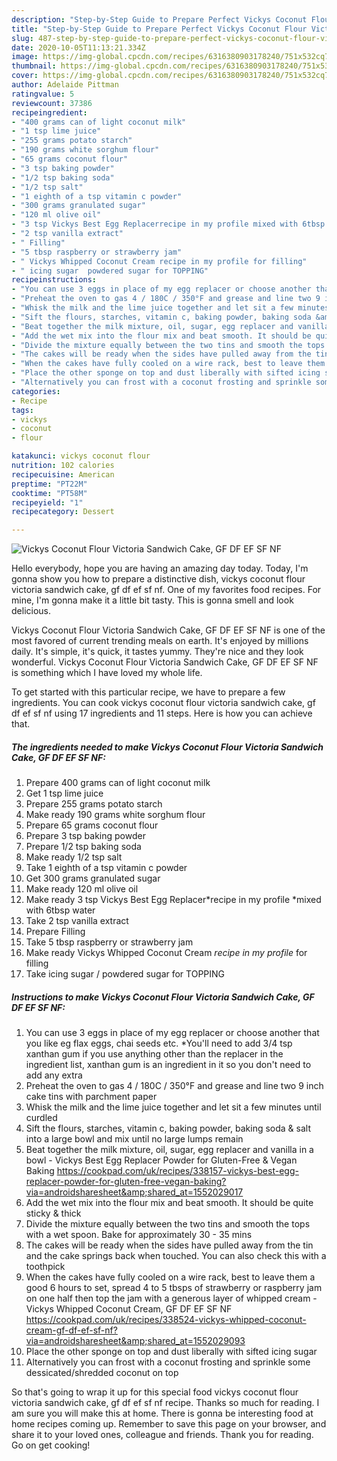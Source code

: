 ```yaml
---
description: "Step-by-Step Guide to Prepare Perfect Vickys Coconut Flour Victoria Sandwich Cake, GF DF EF SF NF"
title: "Step-by-Step Guide to Prepare Perfect Vickys Coconut Flour Victoria Sandwich Cake, GF DF EF SF NF"
slug: 487-step-by-step-guide-to-prepare-perfect-vickys-coconut-flour-victoria-sandwich-cake-gf-df-ef-sf-nf
date: 2020-10-05T11:13:21.334Z
image: https://img-global.cpcdn.com/recipes/6316380903178240/751x532cq70/vickys-coconut-flour-victoria-sandwich-cake-gf-df-ef-sf-nf-recipe-main-photo.jpg
thumbnail: https://img-global.cpcdn.com/recipes/6316380903178240/751x532cq70/vickys-coconut-flour-victoria-sandwich-cake-gf-df-ef-sf-nf-recipe-main-photo.jpg
cover: https://img-global.cpcdn.com/recipes/6316380903178240/751x532cq70/vickys-coconut-flour-victoria-sandwich-cake-gf-df-ef-sf-nf-recipe-main-photo.jpg
author: Adelaide Pittman
ratingvalue: 5
reviewcount: 37386
recipeingredient:
- "400 grams can of light coconut milk"
- "1 tsp lime juice"
- "255 grams potato starch"
- "190 grams white sorghum flour"
- "65 grams coconut flour"
- "3 tsp baking powder"
- "1/2 tsp baking soda"
- "1/2 tsp salt"
- "1 eighth of a tsp vitamin c powder"
- "300 grams granulated sugar"
- "120 ml olive oil"
- "3 tsp Vickys Best Egg Replacerrecipe in my profile mixed with 6tbsp water"
- "2 tsp vanilla extract"
- " Filling"
- "5 tbsp raspberry or strawberry jam"
- " Vickys Whipped Coconut Cream recipe in my profile for filling"
- " icing sugar  powdered sugar for TOPPING"
recipeinstructions:
- "You can use 3 eggs in place of my egg replacer or choose another that you like eg flax eggs, chai seeds etc. *You&#39;ll need to add 3/4 tsp xanthan gum if you use anything other than the replacer in the ingredient list, xanthan gum is an ingredient in it so you don&#39;t need to add any extra"
- "Preheat the oven to gas 4 / 180C / 350°F and grease and line two 9 inch cake tins with parchment paper"
- "Whisk the milk and the lime juice together and let sit a few minutes until curdled"
- "Sift the flours, starches, vitamin c, baking powder, baking soda &amp; salt into a large bowl and mix until no large lumps remain"
- "Beat together the milk mixture, oil, sugar, egg replacer and vanilla in a bowl - Vickys Best Egg Replacer Powder for Gluten-Free &amp; Vegan Baking https://cookpad.com/uk/recipes/338157-vickys-best-egg-replacer-powder-for-gluten-free-vegan-baking?via=androidsharesheet&amp;shared_at=1552029017"
- "Add the wet mix into the flour mix and beat smooth. It should be quite sticky &amp; thick"
- "Divide the mixture equally between the two tins and smooth the tops with a wet spoon. Bake for approximately 30 - 35 mins"
- "The cakes will be ready when the sides have pulled away from the tin and the cake springs back when touched. You can also check this with a toothpick"
- "When the cakes have fully cooled on a wire rack, best to leave them a good 6 hours to set, spread 4 to 5 tbsps of strawberry or raspberry jam on one half then top the jam with a generous layer of whipped cream - Vickys Whipped Coconut Cream, GF DF EF SF NF https://cookpad.com/uk/recipes/338524-vickys-whipped-coconut-cream-gf-df-ef-sf-nf?via=androidsharesheet&amp;shared_at=1552029093"
- "Place the other sponge on top and dust liberally with sifted icing sugar"
- "Alternatively you can frost with a coconut frosting and sprinkle some dessicated/shredded coconut on top"
categories:
- Recipe
tags:
- vickys
- coconut
- flour

katakunci: vickys coconut flour 
nutrition: 102 calories
recipecuisine: American
preptime: "PT22M"
cooktime: "PT58M"
recipeyield: "1"
recipecategory: Dessert

---
```



![Vickys Coconut Flour Victoria Sandwich Cake, GF DF EF SF NF](https://img-global.cpcdn.com/recipes/6316380903178240/751x532cq70/vickys-coconut-flour-victoria-sandwich-cake-gf-df-ef-sf-nf-recipe-main-photo.jpg)

Hello everybody, hope you are having an amazing day today. Today, I'm gonna show you how to prepare a distinctive dish, vickys coconut flour victoria sandwich cake, gf df ef sf nf. One of my favorites food recipes. For mine, I'm gonna make it a little bit tasty. This is gonna smell and look delicious.



Vickys Coconut Flour Victoria Sandwich Cake, GF DF EF SF NF is one of the most favored of current trending meals on earth. It's enjoyed by millions daily. It's simple, it's quick, it tastes yummy. They're nice and they look wonderful. Vickys Coconut Flour Victoria Sandwich Cake, GF DF EF SF NF is something which I have loved my whole life.


To get started with this particular recipe, we have to prepare a few ingredients. You can cook vickys coconut flour victoria sandwich cake, gf df ef sf nf using 17 ingredients and 11 steps. Here is how you can achieve that.

<!--inarticleads1-->

##### The ingredients needed to make Vickys Coconut Flour Victoria Sandwich Cake, GF DF EF SF NF:

1. Prepare 400 grams can of light coconut milk
1. Get 1 tsp lime juice
1. Prepare 255 grams potato starch
1. Make ready 190 grams white sorghum flour
1. Prepare 65 grams coconut flour
1. Prepare 3 tsp baking powder
1. Prepare 1/2 tsp baking soda
1. Make ready 1/2 tsp salt
1. Take 1 eighth of a tsp vitamin c powder
1. Get 300 grams granulated sugar
1. Make ready 120 ml olive oil
1. Make ready 3 tsp Vickys Best Egg Replacer*recipe in my profile *mixed with 6tbsp water
1. Take 2 tsp vanilla extract
1. Prepare  Filling
1. Take 5 tbsp raspberry or strawberry jam
1. Make ready  Vickys Whipped Coconut Cream *recipe in my profile* for filling
1. Take  icing sugar / powdered sugar for TOPPING




<!--inarticleads2-->

##### Instructions to make Vickys Coconut Flour Victoria Sandwich Cake, GF DF EF SF NF:

1. You can use 3 eggs in place of my egg replacer or choose another that you like eg flax eggs, chai seeds etc. *You&#39;ll need to add 3/4 tsp xanthan gum if you use anything other than the replacer in the ingredient list, xanthan gum is an ingredient in it so you don&#39;t need to add any extra
1. Preheat the oven to gas 4 / 180C / 350°F and grease and line two 9 inch cake tins with parchment paper
1. Whisk the milk and the lime juice together and let sit a few minutes until curdled
1. Sift the flours, starches, vitamin c, baking powder, baking soda &amp; salt into a large bowl and mix until no large lumps remain
1. Beat together the milk mixture, oil, sugar, egg replacer and vanilla in a bowl - Vickys Best Egg Replacer Powder for Gluten-Free &amp; Vegan Baking https://cookpad.com/uk/recipes/338157-vickys-best-egg-replacer-powder-for-gluten-free-vegan-baking?via=androidsharesheet&amp;shared_at=1552029017
1. Add the wet mix into the flour mix and beat smooth. It should be quite sticky &amp; thick
1. Divide the mixture equally between the two tins and smooth the tops with a wet spoon. Bake for approximately 30 - 35 mins
1. The cakes will be ready when the sides have pulled away from the tin and the cake springs back when touched. You can also check this with a toothpick
1. When the cakes have fully cooled on a wire rack, best to leave them a good 6 hours to set, spread 4 to 5 tbsps of strawberry or raspberry jam on one half then top the jam with a generous layer of whipped cream - Vickys Whipped Coconut Cream, GF DF EF SF NF https://cookpad.com/uk/recipes/338524-vickys-whipped-coconut-cream-gf-df-ef-sf-nf?via=androidsharesheet&amp;shared_at=1552029093
1. Place the other sponge on top and dust liberally with sifted icing sugar
1. Alternatively you can frost with a coconut frosting and sprinkle some dessicated/shredded coconut on top




So that's going to wrap it up for this special food vickys coconut flour victoria sandwich cake, gf df ef sf nf recipe. Thanks so much for reading. I am sure you will make this at home. There is gonna be interesting food at home recipes coming up. Remember to save this page on your browser, and share it to your loved ones, colleague and friends. Thank you for reading. Go on get cooking!
